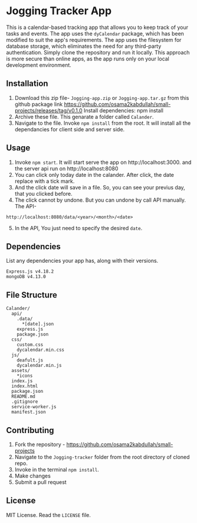 # Jogging Tracker App
This is a calendar-based tracking app that allows you to keep track of your tasks and events. The app uses the `dyCalendar` package, which has been modified to suit the app's requirements. The app uses the filesystem for database storage, which eliminates the need for any third-party authentication. Simply clone the repository and run it locally. This approach is more secure than online apps, as the app runs only on your local development environment.

## Installation
1. Download this zip file- `Jogging-app.zip` or `Jogging-app.tar.gz` from this github package link https://github.com/osama2kabdullah/small-projects/releases/tag/v0.1.0
Install dependencies: npm install
2. Archive these file. This genarate a folder called `Calander`.
3. Navigate to the file. Invoke `npm install` from the root. It will install all the dependancies for client side and server side.

## Usage
1. Invoke `npm start`. It will start serve the app on http://localhost:3000. and the server api run on http://localhost:8080
2. You can click only today date in the calander. After click, the date replace with a tick mark.
3. And the click date will save in a file. So, you can see your previus day, that you clicked before.
4. The click cannot by undone. But you can undone by call API manually.
The API-
```
http://localhost:8080/data/<year>/<month>/<date>
```
5. In the API, You just need to specify the desired `date`.

## Dependencies
List any dependencies your app has, along with their versions.
```
Express.js v4.18.2
mongoDB v4.13.0
```

## File Structure
```
Calander/
  api/
    .data/
      *[date].json
    express.js
    package.json
  css/
    custom.css
    dycalendar.min.css
  js/
    deafult.js
    dycalendar.min.js
  assets/
    *icons
  index.js
  index.html
  package.json
  README.md
  .gitignore
  service-worker.js
  manifest.json
```

## Contributing
1. Fork the repository - https://github.com/osama2kabdullah/small-projects
2. Navigate to the `Jogging-tracker` folder from the root directory of cloned repo.
3. Invoke in the terminal `npm install`.
4. Make changes
4. Submit a pull request

## License
MIT License. Read the `LICENSE` file.
